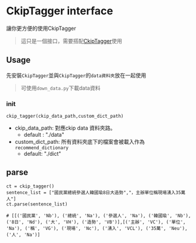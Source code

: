 # CkipTagger interface
讓你更方便的使用CkipTagger
> 這只是一個接口，需要搭配[CkipTagger](https://github.com/ckiplab/ckiptagger)使用
## Usage
先安裝`CkipTagger`並與`CkipTagger`的`data資料夾`放在一起使用
> 可使用`down_data.py`下載data資料
### init 
```
ckip_tagger(ckip_data_path,custom_dict_path)
```
- ckip_data_path: 對應ckip data 資料夾路。
    - default : "./data"
- custom_dict_path: 所有資料夾底下的檔案會被載入作為`recommend_dictionary`
    - default: "./dict"
## parse
```
ct = ckip_tagger()
sentence_list = ["國民黨總統參選人韓國瑜8日大造勢","，主辦單位稱現場湧入35萬人"]
ct.parse(sentence_list)

# [[('國民黨', 'Nb'), ('總統', 'Na'), ('參選人', 'Na'), ('韓國瑜', 'Nb'), ('8日', 'Nd'), ('大', 'VH'), ('造勢', 'VB')],[('主辦', 'VC'), ('單位', 'Na'), ('稱', 'VG'), ('現場', 'Nc'), ('湧入', 'VCL'), ('35萬', 'Neu'), ('人', 'Na')]
```